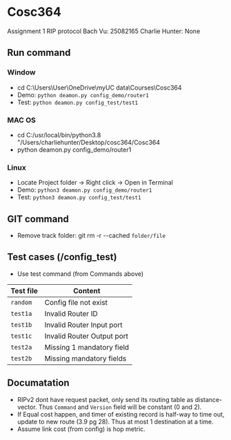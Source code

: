 # Cosc364

Assignment 1 RIP protocol
Bach Vu: 25082165
Charlie Hunter: None

## Run command

### Window

- cd C:\Users\User\OneDrive\myUC data\Courses\Cosc364
- Demo: `python deamon.py config_demo/router1`
- Test: `python deamon.py config_test/test1`

### MAC OS

- cd C:/usr/local/bin/python3.8 "/Users/charliehunter/Desktop/cosc364/Cosc364
- python deamon.py config_demo/router1

### Linux

- Locate Project folder -> Right click -> Open in Terminal
- Demo: `python3 deamon.py config_demo/router1`
- Test: `python3 deamon.py config_test/test1`

## GIT command

- Remove track folder: git rm -r --cached `folder/file`

## Test cases (/config_test)

- Use test command (from Commands above)

| Test file | Content |
|-----------|---------|
| `random`  | Config file not exist     |
| `test1a`  | Invalid Router ID         |
| `test1b`  | Invalid Router Input port |
| `test1c`  | Invalid Router Output port|
| `test2a`  | Missing 1 mandatory field |
| `test2b`  | Missing mandatory fields  |

## Documatation

- RIPv2 dont have request packet, only send its routing table as distance-vector. Thus `Command` and `Version` field will be constant (0 and 2).
- If Equal cost happen, and timer of existing record is half-way to time out, update to new route (3.9 pg 28). Thus at most 1 destination at a time.
- Assume link cost (from config) is hop metric.
